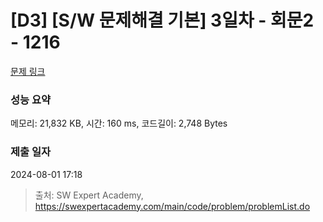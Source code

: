 # [D3] [S/W 문제해결 기본] 3일차 - 회문2 - 1216 

[문제 링크](https://swexpertacademy.com/main/code/problem/problemDetail.do?contestProbId=AV14Rq5aABUCFAYi) 

### 성능 요약

메모리: 21,832 KB, 시간: 160 ms, 코드길이: 2,748 Bytes

### 제출 일자

2024-08-01 17:18



> 출처: SW Expert Academy, https://swexpertacademy.com/main/code/problem/problemList.do